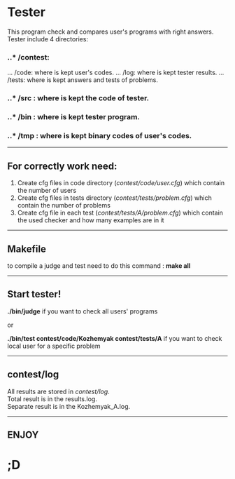 # Tester
This program check and compares user's programs with right answers.\
Tester include 4 directories:
### ..* /contest: 
... /code: where is kept user's codes. 
... /log: where is kept tester results.
... /tests: where is kept answers and tests of problems.
### ..* /src : where is kept the code of tester.
### ..* /bin : where is kept tester program.
### ..* /tmp : where is kept binary codes of user's codes.
___
## For correctly work need:
1. Create cfg files in code directory (*contest/code/user.cfg*) which contain the number of users
2. Create cfg files in tests directory (*contest/tests/problem.cfg*) which contain the number of problems
3. Create cfg file in each test (*contest/tests/A/problem.cfg*) which contain the used checker and how many examples are in it
___
## Makefile
to compile a judge and test need to do this command : **make all**
___
## Start tester!
**./bin/judge** if you want to check all users' programs

or

**./bin/test contest/code/Kozhemyak contest/tests/A** if you want to check local user for a specific problem
___
## contest/log
All results are stored in *contest/log*.\
Total result is in the results.log.\
Separate result is in the Kozhemyak_A.log.
___
## ENJOY
# ;D

